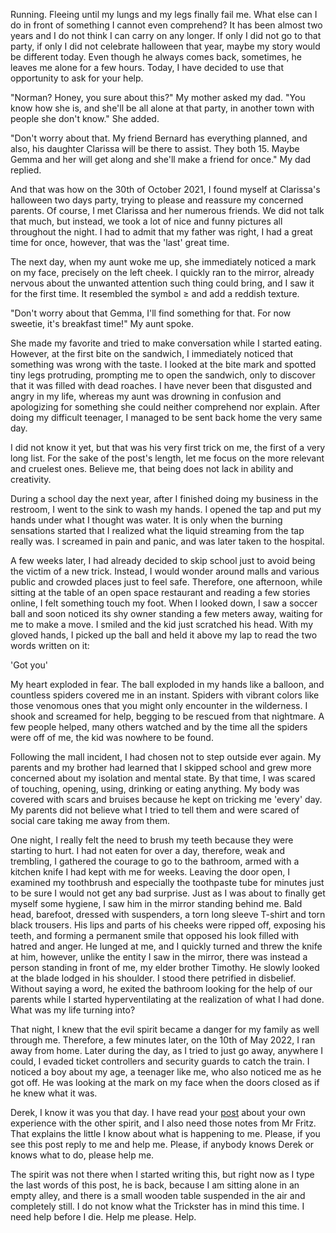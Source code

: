 Running. Fleeing until my lungs and my legs finally fail me. What else can I do in front of something I cannot even comprehend? It has been almost two years and I do not think I can carry on any longer. If only I did not go to that party, if only I did not celebrate halloween that year, maybe my story would be different today. Even though he always comes back, sometimes, he leaves me alone for a few hours. Today, I have decided to use that opportunity to ask for your help.

"Norman? Honey, you sure about this?" My mother asked my dad. "You know how she is, and she'll be all alone at that party, in another town with people she don't know." She added.

"Don't worry about that. My friend Bernard has everything planned, and also, his daughter Clarissa will be there to assist. They both 15. Maybe Gemma and her will get along and she'll make a friend for once." My dad replied.

And that was how on the 30th of October 2021, I found myself at Clarissa's halloween two days party, trying to please and reassure my concerned parents. Of course, I met Clarissa and her numerous friends. We did not talk that much, but instead, we took a lot of nice and funny pictures all throughout the night. I had to admit that my father was right, I had a great time for once, however, that was the 'last' great time.

The next day, when my aunt woke me up, she immediately noticed a mark on my face, precisely on the left cheek. I quickly ran to the mirror, already nervous about the unwanted attention such thing could bring, and I saw it for the first time. It resembled the symbol ≥ and add a reddish texture.

"Don't worry about that Gemma, I'll find something for that. For now sweetie, it's breakfast time!" My aunt spoke.

She made my favorite and tried to make conversation while I started eating. However, at the first bite on the sandwich, I immediately noticed that something was wrong with the taste. I looked at the bite mark and spotted tiny legs protruding, prompting me to open the sandwich, only to discover that it was filled with dead roaches. I have never been that disgusted and angry in my life, whereas my aunt was drowning in confusion and apologizing for something she could neither comprehend nor explain. After doing my difficult teenager, I managed to be sent back home the very same day.

I did not know it yet, but that was his very first trick on me, the first of a very long list. For the sake of the post's length, let me focus on the more relevant and cruelest ones. Believe me, that being does not lack in ability and creativity.

During a school day the next year, after I finished doing my business in the restroom, I went to the sink to wash my hands. I opened the tap and put my hands under what I thought was water. It is only when the burning sensations started that I realized what the liquid streaming from the tap really was. I screamed in pain and panic, and was later taken to the hospital.

A few weeks later, I had already decided to skip school just to avoid being the victim of a new trick. Instead, I would wonder around malls and various public and crowded places just to feel safe. Therefore, one afternoon, while sitting at the table of an open space restaurant and reading a few stories online, I felt something touch my foot. When I looked down, I saw a soccer ball and soon noticed its shy owner standing a few meters away, waiting for me to make a move. I smiled and the kid just scratched his head. With my gloved hands, I picked up the ball and held it above my lap to read the two words written on it:

'Got you'

My heart exploded in fear. The ball exploded in my hands like a balloon, and countless spiders covered me in an instant. Spiders with vibrant colors like those venomous ones that you might only encounter in the wilderness. I shook and screamed for help, begging to be rescued from that nightmare. A few people helped, many others watched and by the time all the spiders were off of me, the kid was nowhere to be found.

Following the mall incident, I had chosen not to step outside ever again. My parents and my brother had learned that I skipped school and grew more concerned about my isolation and mental state. By that time, I was scared of touching, opening, using, drinking or eating anything. My body was covered with scars and bruises because he kept on tricking me 'every' day. My parents did not believe what I tried to tell them and were scared of social care taking me away from them.

One night, I really felt the need to brush my teeth because they were starting to hurt. I had not eaten for over a day, therefore, weak and trembling, I gathered the courage to go to the bathroom, armed with a kitchen knife I had kept with me for weeks. Leaving the door open, I examined my toothbrush and especially the toothpaste tube for minutes just to be sure I would not get any bad surprise. Just as I was about to finally get myself some hygiene, I saw him in the mirror standing behind me. Bald head, barefoot, dressed with suspenders, a torn long sleeve T-shirt and torn black trousers. His lips and parts of his cheeks were ripped off, exposing his teeth, and forming a permanent smile that opposed his look filled with hatred and anger. He lunged at me, and I quickly turned and threw the knife at him, however, unlike the entity I saw in the mirror, there was instead a person standing in front of me, my elder brother Timothy. He slowly looked at the blade lodged in his shoulder. I stood there petrified in disbelief. Without saying a word, he exited the bathroom looking for the help of our parents while I started hyperventilating at the realization of what I had done. What was my life turning into?

That night, I knew that the evil spirit became a danger for my family as well through me. Therefore, a few minutes later, on the 10th of May 2022, I ran away from home. Later during the day, as I tried to just go away, anywhere I could, I evaded ticket controllers and security guards to catch the train. I noticed a boy about my age, a teenager like me, who also noticed me as he got off. He was looking at the mark on my face when the doors closed as if he knew what it was.

Derek, I know it was you that day. I have read your [post](https://www.reddit.com/r/nosleep/comments/yhjdvd/marked_with_fear/) about your own experience with the other spirit, and I also need those notes from Mr Fritz. That explains the little I know about what is happening to me. Please, if you see this post reply to me and help me. Please, if anybody knows Derek or knows what to do, please help me.

The spirit was not there when I started writing this, but right now as I type the last words of this post, he is back, because I am sitting alone in an empty alley, and there is a small wooden table suspended in the air and completely still. I do not know what the Trickster has in mind this time. I need help before I die. Help me please. Help.